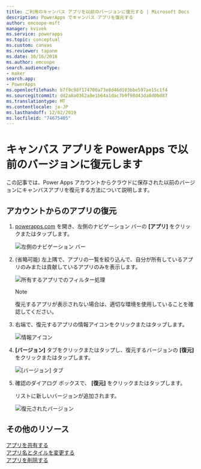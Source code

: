 ```yaml
---
title: ご利用のキャンバス アプリを以前のバージョンに復元する | Microsoft Docs
description: PowerApps でキャンバス アプリを復元する
author: emcoope-msft
manager: kvivek
ms.service: powerapps
ms.topic: conceptual
ms.custom: canvas
ms.reviewer: tapanm
ms.date: 10/16/2016
ms.author: emcoope
search.audienceType:
- maker
search.app:
- PowerApps
ms.openlocfilehash: b7f9c98f174700a73e8d46d103bbe597ae15c1f4
ms.sourcegitcommit: dd2a8a0362a8e1b64a1dac7b9f98d43da8d0bd87
ms.translationtype: MT
ms.contentlocale: ja-JP
ms.lasthandoff: 12/02/2019
ms.locfileid: "74675405"
---
```

# <a name="restore-a-canvas-app-to-a-previous-version-in-powerapps"></a>キャンバス アプリを PowerApps で以前のバージョンに復元します
この記事では、Power Apps アカウントからクラウドに保存された以前のバージョンにキャンバスアプリを復元する方法について説明します。

## <a name="restore-an-app-from-your-account"></a>アカウントからのアプリの復元
1. [powerapps.com](https://make.powerapps.com?utm_source=padocs&utm_medium=linkinadoc&utm_campaign=referralsfromdoc) を開き、左側のナビゲーション バーの **[アプリ]** をクリックまたはタップします。

    ![左側のナビゲーション バー](./media/restore-an-app/file-apps.png)

2. (省略可能) 左上隅で、アプリの一覧を絞り込んで、自分が所有しているアプリのみまたは貢献しているアプリのみを表示します。

    ![所有するアプリでのフィルター処理](./media/restore-an-app/filter-list.png)

    > [!NOTE]
   > 復元するアプリが表示されない場合は、適切な環境を使用していることを確認してください。

3. 右端で、復元するアプリの情報アイコンをクリックまたはタップします。

    ![情報アイコン](./media/restore-an-app/app-options.png)

4. **[バージョン]** タブをクリックまたはタップし、復元するバージョンの **[復元]** をクリックまたはタップします。

    ![[バージョン] タブ](./media/restore-an-app/restore-button-2.png)

5. 確認のダイアログ ボックスで、 **[復元]** をクリックまたはタップします。  

    リストに新しいバージョンが追加されます。

    ![復元されたバージョン](./media/restore-an-app/versions-added-2.png)

## <a name="more-resources"></a>その他のリソース
[アプリを共有する](share-app.md)  
[アプリ名とタイルを変更する](set-name-tile.md)  
[アプリを削除する](delete-app.md)
